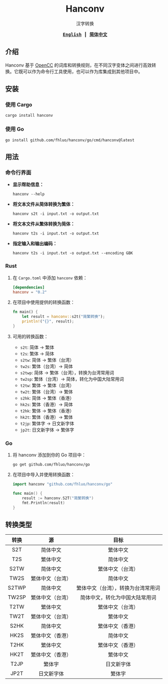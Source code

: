 <div align="center">

# Hanconv

汉字转换

<samp>

**[English](README.md)** ┃ **[简体中文](README.zh-Hans.md)**

</samp>

</div>

## 介绍

Hanconv 基于 [OpenCC](https://github.com/BYVoid/OpenCC) 的词库和转换规则，在不同汉字变体之间进行高效转换。它既可以作为命令行工具使用，也可以作为库集成到其他项目中。

## 安装

### 使用 Cargo

```shell
cargo install hanconv
```

### 使用 Go

```shell
go install github.com/fhluo/hanconv/go/cmd/hanconv@latest
```

## 用法

### 命令行界面

- **显示帮助信息：**

    ```shell
    hanconv --help
    ```

- **将文本文件从简体转换为繁体：**

    ```shell
    hanconv s2t -i input.txt -o output.txt
    ```

- **将文本文件从繁体转换为简体：**

    ```shell
    hanconv t2s -i input.txt -o output.txt
    ```

- **指定输入和输出编码：**

    ```shell
    hanconv t2s -i input.txt -o output.txt --encoding GBK
    ```

### Rust

1. 在 `Cargo.toml` 中添加 `hanconv` 依赖：

    ```toml
    [dependencies]
    hanconv = "0.2"
    ```

2. 在项目中使用提供的转换函数：

    ```rust
    fn main() {
        let result = hanconv::s2t("简繁转换");
        println!("{}", result);
    }
    ```

3. 可用的转换函数：
    - `s2t`: 简体 → 繁体
    - `t2s`: 繁体 → 简体
    - `s2tw`: 简体 → 繁体（台湾）
    - `tw2s`: 繁体（台湾）→ 简体
    - `s2twp`: 简体 → 繁体（台湾），转换为台湾常用词
    - `tw2sp`: 繁体（台湾）→ 简体，转化为中国大陆常用词
    - `t2tw`: 繁体 → 繁体（台湾）
    - `tw2t`: 繁体（台湾）→ 繁体
    - `s2hk`: 简体 → 繁体（香港）
    - `hk2s`: 繁体（香港）→ 简体
    - `t2hk`: 繁体 → 繁体（香港）
    - `hk2t`: 繁体（香港）→ 繁体
    - `t2jp`: 繁体字 → 日文新字体
    - `jp2t`: 日文新字体 → 繁体字

### Go

1. 将 hanconv 添加到你的 Go 项目中：

    ```shell
    go get github.com/fhluo/hanconv/go
    ```

2. 在项目中导入并使用转换函数：

    ```go
    import hanconv "github.com/fhluo/hanconv/go"

    func main() {
        result := hanconv.S2T("简繁转换")
        fmt.Println(result)
    }
    ```

## 转换类型

|  转换   |    源     |        目标         |
|:-----:|:--------:|:-----------------:|
|  S2T  |   简体中文   |       繁体中文        |
|  T2S  |   繁体中文   |       简体中文        |
| S2TW  |   简体中文   |     繁体中文（台湾）      |
| TW2S  | 繁体中文（台湾） |       简体中文        |
| S2TWP |   简体中文   | 繁体中文（台湾），转换为台湾常用词 |
| TW2SP | 繁体中文（台湾） |  简体中文，转化为中国大陆常用词  |
| T2TW  |   繁体中文   |     繁体中文（台湾）      |
| TW2T  | 繁体中文（台湾） |       繁体中文        |
| S2HK  |   简体中文   |     繁体中文（香港）      |
| HK2S  | 繁体中文（香港） |       简体中文        |
| T2HK  |   繁体中文   |     繁体中文（香港）      |
| HK2T  | 繁体中文（香港） |       繁体中文        |
| T2JP  |   繁体字    |       日文新字体       |
| JP2T  |  日文新字体   |        繁体字        |

